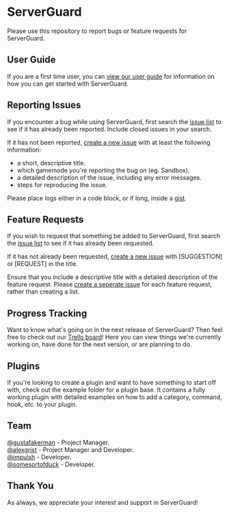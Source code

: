 ServerGuard
===========

Please use this repository to report bugs or feature requests for ServerGuard.

User Guide
----------

If you are a first time user, you can [view our user guide](https://github.com/alexgrist/ServerGuard/wiki/User-Guide) for information on how you can get started with ServerGuard.

Reporting Issues
----------------

If you encounter a bug while using ServerGuard, first search the [issue list](https://github.com/alexgrist/ServerGuard/issues) to see if it has already been reported. Include closed issues in your search.

If it has not been reported, [create a new issue](https://github.com/alexgrist/ServerGuard/issues/new) with at least the following information:

- a short, descriptive title.
- which gamemode you're reporting the bug on (eg. Sandbox).
- a detailed description of the issue, including any error messages.
- steps for reproducing the issue.

Please place logs either in a code block, or if long, inside a [gist](https://gist.github.com).

Feature Requests
----------------

If you wish to request that something be added to ServerGuard, first search the [issue list](https://github.com/alexgrist/ServerGuard/issues) to see if it has already been requested.

If it has not already been requested, [create a new issue](https://github.com/alexgrist/ServerGuard/issues/new) with [SUGGESTION] or [REQUEST] in the title.

Ensure that you include a descriptive title with a detailed description of the feature request.
Please [create a seperate issue](https://github.com/alexgrist/ServerGuard/issues/new) for each feature request, rather than creating a list.

Progress Tracking
-----------------

Want to know what's going on in the next release of ServerGuard? Then feel free to check out our [Trello board](https://trello.com/b/aaDkdWdy/serverguard)! Here you can view things we're currently working on, have done for the next version, or are planning to do.

Plugins
-------

If you're looking to create a plugin and want to have something to start off with, check out the example folder for a plugin base. It contains a fully working plugin with detailed examples on how to add a category, command, hook, etc. to your plugin.

Team
-------------------

[@gustafakerman](https://github.com/gustafakerman) - Project Manager.  
[@alexgrist](https://github.com/alexgrist) - Project Manager and Developer.  
[@impulsh](https://github.com/impulsh) - Developer.  
[@somesortofduck](https://github.com/somesortofduck) - Developer.

Thank You
-------------------

As always, we appreciate your interest and support in ServerGuard!
